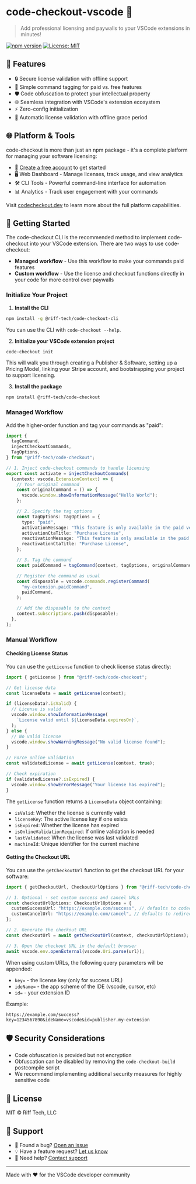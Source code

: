 # code-checkout-vscode 🔐

> Add professional licensing and paywalls to your VSCode extensions in minutes!

[![npm version](https://badge.fury.io/js/@riff-tech%2Fcode-checkout-vscode.svg)](https://badge.fury.io/js/@riff-tech%2Fcode-checkout-vscode)
[![License: MIT](https://img.shields.io/badge/License-MIT-yellow.svg)](https://opensource.org/licenses/MIT)

## 🌟 Features

- 🔒 Secure license validation with offline support
- 🎯 Simple command tagging for paid vs. free features
- 🛡️ Code obfuscation to protect your intellectual property
- 🌐 Seamless integration with VSCode's extension ecosystem
- ⚡ Zero-config initialization
- 🔄 Automatic license validation with offline grace period

## 🌐 Platform & Tools

code-checkout is more than just an npm package - it's a complete platform for managing your software licensing:

- 💼 [Create a free account](https://codecheckout.dev/login) to get started
- 🖥️ Web Dashboard - Manage licenses, track usage, and view analytics
- 🛠️ CLI Tools - Powerful command-line interface for automation
- 📊 Analytics - Track user engagement with your commands

Visit [codecheckout.dev](https://codecheckout.dev) to learn more about the full platform capabilities.

## 🚀 Getting Started

The code-checkout CLI is the recommended method to implement code-checkout into your VSCode extension. There are two ways to use code-checkout:

- **Managed workflow** - Use this workflow to make your commands paid features
- **Custom workflow** - Use the license and checkout functions directly in your code for more control over paywalls

### Initialize Your Project

1. **Install the CLI**

```bash
npm install -g @riff-tech/code-checkout-cli
```

You can use the CLI with `code-checkout --help`.

2. **Initialize your VSCode extension project**

```bash
code-checkout init
```

This will walk you through creating a Publisher & Software, setting up a Pricing Model, linking your Stripe account, and bootstrapping your project to support licensing.

3. **Install the package**

```bash
npm install @riff-tech/code-checkout
```

### Managed Workflow

Add the higher-order function and tag your commands as "paid":

```typescript
import {
  tagCommand,
  injectCheckoutCommands,
  TagOptions,
} from "@riff-tech/code-checkout";

// 1. Inject code-checkout commands to handle licensing
export const activate = injectCheckoutCommands(
  (context: vscode.ExtensionContext) => {
    // Your original command
    const originalCommand = () => {
      vscode.window.showInformationMessage("Hello World");
    };

    // 2. Specify the tag options
    const tagOptions: TagOptions = {
      type: "paid",
      activationMessage: "This feature is only available in the paid version",
      activationCtaTitle: "Purchase License",
      reactivationMessage: "This feature is only available in the paid version",
      reactivationCtaTitle: "Purchase License",
    };

    // 3. Tag the command
    const paidCommand = tagCommand(context, tagOptions, originalCommand);

    // Register the command as usual
    const disposable = vscode.commands.registerCommand(
      "my-extension.paidCommand",
      paidCommand,
    );

    // Add the disposable to the context
    context.subscriptions.push(disposable);
  },
);
```

### Manual Workflow

#### Checking License Status

You can use the `getLicense` function to check license status directly:

```typescript
import { getLicense } from "@riff-tech/code-checkout";

// Get license data
const licenseData = await getLicense(context);

if (licenseData?.isValid) {
  // License is valid
  vscode.window.showInformationMessage(
    `License valid until ${licenseData.expiresOn}`,
  );
} else {
  // No valid license
  vscode.window.showWarningMessage("No valid license found");
}

// Force online validation
const validatedLicense = await getLicense(context, true);

// Check expiration
if (validatedLicense?.isExpired) {
  vscode.window.showErrorMessage("Your license has expired");
}
```

The `getLicense` function returns a `LicenseData` object containing:

- `isValid`: Whether the license is currently valid
- `licenseKey`: The active license key if one exists
- `isExpired`: Whether the license has expired
- `isOnlineValidationRequired`: If online validation is needed
- `lastValidated`: When the license was last validated
- `machineId`: Unique identifier for the current machine

#### Getting the Checkout URL

You can use the `getCheckoutUrl` function to get the checkout URL for your software:

```typescript
import { getCheckoutUrl, CheckoutUrlOptions } from "@riff-tech/code-checkout";

// 1. Optional - set custom success and cancel URLs
const checkoutUrlOptions: CheckoutUrlOptions = {
  customSuccessUrl: "https://example.com/success", // defaults to codecheckout.dev/activate
  customCancelUrl: "https://example.com/cancel", // defaults to redirect back to IDE
};

// 2. Generate the checkout URL
const checkoutUrl = await getCheckoutUrl(context, checkoutUrlOptions);

// 3. Open the checkout URL in the default browser
await vscode.env.openExternal(vscode.Uri.parse(url));
```

When using custom URLs, the following query parameters will be appended:

- `key=` - the license key (only for success URL)
- `ideName=` - the app scheme of the IDE (vscode, cursor, etc)
- `id=` - your extension ID

Example:

```
https://example.com/success?key=1234567890&ideName=vscode&id=publisher.my-extension
```

## 🛡️ Security Considerations

- Code obfuscation is provided but not encryption
- Obfuscation can be disabled by removing the `code-checkout-build` postcompile script
- We recommend implementing additional security measures for highly sensitive code

## 📝 License

MIT © Riff Tech, LLC

## 🌟 Support

- 🐛 Found a bug? [Open an issue](https://github.com/Riff-Technologies/code-checkout/issues)
- 💡 Have a feature request? [Let us know](https://github.com/Riff-Technologies/code-checkout/issues)
- 📧 Need help? [Contact support](mailto:shawn@riff-tech.com)

---

Made with ❤️ for the VSCode developer community

